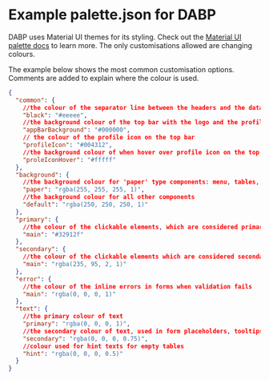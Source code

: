 # Example palette.json for DABP

DABP uses Material UI themes for its styling. Check out the [Material UI palette docs](https://mui.com/customization/palette/) to learn
more. The only customisations allowed are changing colours.

The example below shows the most common customisation options. Comments are added to explain where the colour is used.

```json
{
  "common": {
    //the colour of the separator line between the headers and the data of a table
    "black": "#eeeee",
    //the background colour of the top bar with the logo and the profile buttons.
    "appBarBackground": "#000000",
    // the colour of the profile icon on the top bar
    "profileIcon": "#004312",
    //the background colour of when hover over profile icon on the top bar
    "proleIconHover": "#fffff"
  },
  "background": {
    //the background colour for 'paper' type components: menu, tables, modal dialogs
    "paper": "rgba(255, 255, 255, 1)",
    //the background colour for all other components
    "default": "rgba(250, 250, 250, 1)"
  },
  "primary": {
    //the colour of the clickable elements, which are considered primary or `call-to-action`(buttons, links etc)
    "main": "#32912f"
  },
  "secondary": {
    //the colour of the clickable elements which are considered secondary (delete buttons on lists, toggles etc)
    "main": "rgba(235, 95, 2, 1)"
  },
  "error": {
    //the colour of the inline errors in forms when validation fails
    "main": "rgba(0, 0, 0, 1)"
  },
  "text": {
    //the primary colour of text
    "primary": "rgba(0, 0, 0, 1)",
    //the secondary colour of text, used in form placeholders, tooltips, table sorting etc
    "secondary": "rgba(0, 0, 0, 0.75)",
    //colour used for hint texts for empty tables
    "hint": "rgba(0, 0, 0, 0.5)"
  }
}
```
